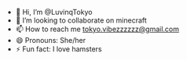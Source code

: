 - 👋 Hi, I’m @LuvinqTokyo
- 💞️ I’m looking to collaborate on minecraft
- 📫 How to reach me tokyo.vibezzzzzz@gmail.com
- 😄 Pronouns: She/her
- ⚡ Fun fact: I love hamsters

<!---
LuvinqTokyo/LuvinqTokyo is a ✨ special ✨ repository because its `README.md` (this file) appears on your GitHub profile.
You can click the Preview link to take a look at your changes.
--->
